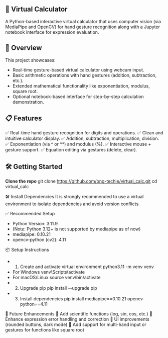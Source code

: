 ## 🧮 Virtual Calculator
A Python-based interactive virtual calculator that uses computer vision (via MediaPipe and OpenCV) for hand gesture recognition along with a Jupyter notebook interface for expression evaluation.

## 🚀 Overview
This project showcases:
* Real-time gesture-based virtual calculator using webcam input.
* Basic arithmetic operations with hand gestures (addition, subtraction, etc.).
* Extended mathematical functionality like exponentiation, modulus, square root.
* Optional notebook-based interface for step-by-step calculation demonstration.

## 📋 Features
 ✅ Real-time hand gesture recognition for digits and operations.
 ✅ Clean and intuitive calculator display.
 ✅ Addition, subtraction, multiplication, division.
 ✅ Exponentiation (via ^ or **) and modulus (%).
 ✅ Interactive mouse + gesture support.
 ✅ Equation editing via gestures (delete, clear).


## 🛠️ Getting Started
 **Clone the repo**
   git clone https://github.com/ong-techie/virtual_calc.git
   cd virtual_calc
  
🛠️ Install Dependencies
  It is strongly recommended to use a virtual environment to isolate dependencies and avoid version conflicts.

✅ Recommended Setup
*  Python Version: 3.11.9
*  (Note: Python 3.12+ is not supported by mediapipe as of now)
*  mediapipe: 0.10.21
*  opencv-python (cv2): 4.11

📦 Setup Instructions
*  1. Create and activate virtual environment
  python3.11 -m venv venv
*  For Windows
  venv\Scripts\activate
*  For macOS/Linux
  source venv/bin/activate
*  2. Upgrade pip
  pip install --upgrade pip
*  3. Install dependencies
  pip install mediapipe==0.10.21 opencv-python==4.11
   
🧩 Future Enhancements
  🔭 Add scientific functions (log, sin, cos, etc.)
  🧠 Enhance expression error handling and correction
  🎨 UI improvements (rounded buttons, dark mode)
  👋 Add support for multi-hand input or gestures for functions like square root
